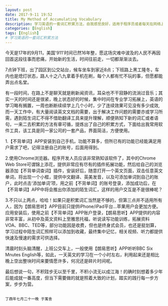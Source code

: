 ```yaml
---
layout: post
date: 2017-9-11 19:52
title: My Method of Accumulating Vocabulary
description: 学习英语的一套词汇积累方法，自我感觉良好，适用于程序员或者每天在网络上大量英文阅读人群。
categories: [English]
tags: [English]
# 学习英语的一套词汇积累方法
---
```


今天是17年的9月11，美国'911'时间已然16年整，愿这场灾难中波及的人民不再因回首这段往事而悲痛，开始新的生活，时间往前走，一切都渐渐淡去。

7点钟下班，出了园区到公交站台，候车坐车到家近8点；下班路上黑工隆冬，车内也是熄灯状态，路人十之八九拿着手机在刷，每个人都有忙不玩的事，但愿都能弄出点名堂。

有一段时间，在路上不是聊天就是刷新闻资讯，耳朵也不干寂静的流淌过音乐；其实一天的时间还是很紧，晚上状态好的时候，集中时间在专业学习拓展上，英语的学习略有搁置，一周也断断续续学上几个小时，少了连续效果可见没有多少成效,而一天工作中，有大量阅读英文文档的需要，出于解决工作问题的需要亦或学习所需，遇到陌生词汇不得不借助翻译工具来提升理解，顺便熟知下新的词汇或者语句，一来二去积累的方法有章可循，提炼出了自己的积累方式，下面给出我常用软件工具，该工具是同一家公司的一套产品，界面简洁，方便使用。

1.【不背单词】APP安装到自己手机，功能不算多，但所已有的功能已经能满足用户需求了吧，记得注册自己的账号，后面用得到。


2.使用Chrome浏览器。程序开发人员应该非常熟知该软件了，其中的Chrome Web Store可谓锦上添花，提供非常应有尽有的插件拓展功能，然后给自己的浏览器添加【不背单词查词】插件，安装好后，随意打开一个英文页面，双击任意英文单词，将出现一个小框，提供中文翻译、英美发音，以及可添加单词到自己的账户，此时点击‘添加单词’项，用之前【不背单词】的账号登录，添加成功后，在【不背单词】APP中将会推出你添加的陌生词汇，这样的用户交互是不是很棒呢？

3.不只以上两点，哈哈！如果只是积累词汇当然是不够的，但第三点并不适用所有人，因为【朗易思听】APP目前只提供iPhone/iPad平台...苹果用户会更加方便。应用安装后，使用之前【不背单词】APP账户登录，【朗易思听】APP提供的内容非常丰富，从初中及英文资料上至雅思托福，听说读写功能训练，拓展资料VOA、BBC、TED等，部分功能因是收费，但也是终身式会员，也还是挺划算，学习过程中陌生词汇照样可以添加到收藏，最终集中记忆，相关视频、听力都提供快速及慢速的需求可供选择。

清晨时刻头脑清醒，上班公交车上，一般使用【朗易思听】APP听听BBC Six Mnutes English等，如此，一天英文的学习在一个小时左右，利用起来还是相比晚上空出整块时间来要情愿许多，何况还是碎片时间呢。

最后想说一句，不积跬步无以至千里，不积小流无以成江海！的确时刻想着多少年后能成就一番高度，但当下需要做的就是照着大致的计划，踏实的践行每一步方案，步步为营。

                                                                                                              丁酉年七月二十一晚 于寓舍
